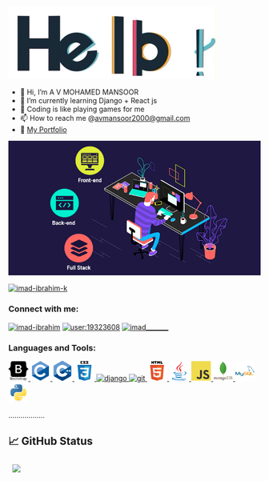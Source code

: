 ![Test Automation](https://github.com/Imad-Ibrahim-K/Demo/blob/master/images/hello.gif)




- 👋 Hi, I’m A V MOHAMED MANSOOR
- 🌱 I’m currently learning Django + React js
- 💞 Coding is like playing games for me
- 📫 How to reach me @avmansoor2000@gmail.com
- 🧰 <a href="">My Portfolio</a>





<!---

--->

![alt text](https://github.com/Imad-Ibrahim-K/Demo/blob/master/images/p-7.gif)





<p align="left"> <a href="https://github.com/ryo-ma/github-profile-trophy"><img src="https://github-profile-trophy.vercel.app/?username=imad-ibrahim-k" alt="imad-ibrahim-k" /></a> </p>

<h3 align="left">Connect with me:</h3>
<p align="left">
<a href="https://linkedin.com/in/imad-ibrahim" target="blank"><img align="center" src="https://raw.githubusercontent.com/rahuldkjain/github-profile-readme-generator/master/src/images/icons/Social/linked-in-alt.svg" alt="imad-ibrahim" height="30" width="40" /></a>
<a href="https://stackoverflow.com/users/user:19323608" target="blank"><img align="center" src="https://raw.githubusercontent.com/rahuldkjain/github-profile-readme-generator/master/src/images/icons/Social/stack-overflow.svg" alt="user:19323608" height="30" width="40" /></a>
<a href="https://instagram.com/_imad________" target="blank"><img align="center" src="https://raw.githubusercontent.com/rahuldkjain/github-profile-readme-generator/master/src/images/icons/Social/instagram.svg" alt="imad_______" height="30" width="40" /></a>
</p>

<h3 align="left">Languages and Tools:</h3>
<p align="left"> <a href="https://getbootstrap.com" target="_blank" rel="noreferrer"> <img src="https://raw.githubusercontent.com/devicons/devicon/master/icons/bootstrap/bootstrap-plain-wordmark.svg" alt="bootstrap" width="40" height="40"/> </a> <a href="https://www.cprogramming.com/" target="_blank" rel="noreferrer"> <img src="https://raw.githubusercontent.com/devicons/devicon/master/icons/c/c-original.svg" alt="c" width="40" height="40"/> </a> <a href="https://www.w3schools.com/cpp/" target="_blank" rel="noreferrer"> <img src="https://raw.githubusercontent.com/devicons/devicon/master/icons/cplusplus/cplusplus-original.svg" alt="cplusplus" width="40" height="40"/> </a> <a href="https://www.w3schools.com/css/" target="_blank" rel="noreferrer"> <img src="https://raw.githubusercontent.com/devicons/devicon/master/icons/css3/css3-original-wordmark.svg" alt="css3" width="40" height="40"/> </a> <a href="https://www.djangoproject.com/" target="_blank" rel="noreferrer"> <img src="https://cdn.worldvectorlogo.com/logos/django.svg" alt="django" width="40" height="40"/> </a> <a href="https://git-scm.com/" target="_blank" rel="noreferrer"> <img src="https://www.vectorlogo.zone/logos/git-scm/git-scm-icon.svg" alt="git" width="40" height="40"/> </a> <a href="https://www.w3.org/html/" target="_blank" rel="noreferrer"> <img src="https://raw.githubusercontent.com/devicons/devicon/master/icons/html5/html5-original-wordmark.svg" alt="html5" width="40" height="40"/> </a> <a href="https://www.java.com" target="_blank" rel="noreferrer"> <img src="https://raw.githubusercontent.com/devicons/devicon/master/icons/java/java-original.svg" alt="java" width="40" height="40"/> </a> <a href="https://developer.mozilla.org/en-US/docs/Web/JavaScript" target="_blank" rel="noreferrer"> <img src="https://raw.githubusercontent.com/devicons/devicon/master/icons/javascript/javascript-original.svg" alt="javascript" width="40" height="40"/> </a> <a href="https://www.mongodb.com/" target="_blank" rel="noreferrer"> <img src="https://raw.githubusercontent.com/devicons/devicon/master/icons/mongodb/mongodb-original-wordmark.svg" alt="mongodb" width="40" height="40"/> </a> <a href="https://www.mysql.com/" target="_blank" rel="noreferrer"> <img src="https://raw.githubusercontent.com/devicons/devicon/master/icons/mysql/mysql-original-wordmark.svg" alt="mysql" width="40" height="40"/> </a> <a href="https://www.python.org" target="_blank" rel="noreferrer"> <img src="https://raw.githubusercontent.com/devicons/devicon/master/icons/python/python-original.svg" alt="python" width="40" height="40"/> </a> </p>


..................


## &#x1f4c8; GitHub Status



<a href="https://github.com/Imad-Ibrahim-K ">
  <img align="center" style="margin:0.5rem" src="https://github-readme-stats.vercel.app/api/top-langs/?username=Imad-Ibrahim-K&hide=html,css&title_color=ffffff&text_color=c9cacc&icon_color=4AB197&bg_color=1A2B34" />
</a>
<br>
<br>

